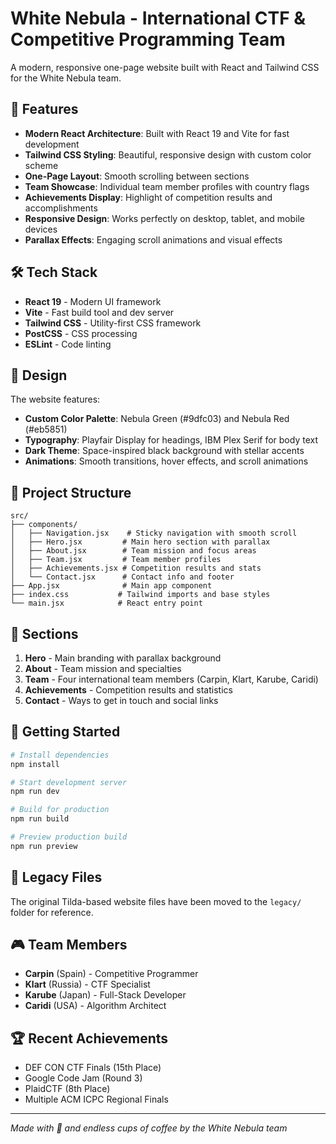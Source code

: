 # White Nebula - International CTF & Competitive Programming Team

A modern, responsive one-page website built with React and Tailwind CSS for the White Nebula team.

## 🚀 Features

- **Modern React Architecture**: Built with React 19 and Vite for fast development
- **Tailwind CSS Styling**: Beautiful, responsive design with custom color scheme
- **One-Page Layout**: Smooth scrolling between sections
- **Team Showcase**: Individual team member profiles with country flags
- **Achievements Display**: Highlight of competition results and accomplishments
- **Responsive Design**: Works perfectly on desktop, tablet, and mobile devices
- **Parallax Effects**: Engaging scroll animations and visual effects

## 🛠️ Tech Stack

- **React 19** - Modern UI framework
- **Vite** - Fast build tool and dev server
- **Tailwind CSS** - Utility-first CSS framework
- **PostCSS** - CSS processing
- **ESLint** - Code linting

## 🎨 Design

The website features:
- **Custom Color Palette**: Nebula Green (#9dfc03) and Nebula Red (#eb5851)
- **Typography**: Playfair Display for headings, IBM Plex Serif for body text
- **Dark Theme**: Space-inspired black background with stellar accents
- **Animations**: Smooth transitions, hover effects, and scroll animations

## 📁 Project Structure

```
src/
├── components/
│   ├── Navigation.jsx    # Sticky navigation with smooth scroll
│   ├── Hero.jsx         # Main hero section with parallax
│   ├── About.jsx        # Team mission and focus areas
│   ├── Team.jsx         # Team member profiles
│   ├── Achievements.jsx # Competition results and stats
│   └── Contact.jsx      # Contact info and footer
├── App.jsx              # Main app component
├── index.css           # Tailwind imports and base styles
└── main.jsx            # React entry point
```

## 🎯 Sections

1. **Hero** - Main branding with parallax background
2. **About** - Team mission and specialties
3. **Team** - Four international team members (Carpin, Klart, Karube, Caridi)
4. **Achievements** - Competition results and statistics
5. **Contact** - Ways to get in touch and social links

## 🚀 Getting Started

```bash
# Install dependencies
npm install

# Start development server
npm run dev

# Build for production
npm run build

# Preview production build
npm run preview
```

## 📂 Legacy Files

The original Tilda-based website files have been moved to the `legacy/` folder for reference.

## 🎮 Team Members

- **Carpin** (Spain) - Competitive Programmer
- **Klart** (Russia) - CTF Specialist  
- **Karube** (Japan) - Full-Stack Developer
- **Caridi** (USA) - Algorithm Architect

## 🏆 Recent Achievements

- DEF CON CTF Finals (15th Place)
- Google Code Jam (Round 3)
- PlaidCTF (8th Place)
- Multiple ACM ICPC Regional Finals

---

*Made with 💚 and endless cups of coffee by the White Nebula team*
